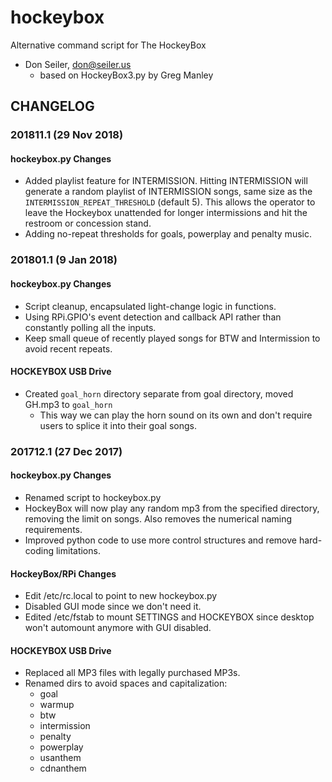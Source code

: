 # hockeybox
Alternative command script for The HockeyBox

* Don Seiler, don@seiler.us
    * based on HockeyBox3.py by Greg Manley

## CHANGELOG

### 201811.1 (29 Nov 2018)
#### hockeybox.py Changes
* Added playlist feature for INTERMISSION. Hitting INTERMISSION will generate a random playlist of INTERMISSION songs, same size as the `INTERMISSION_REPEAT_THRESHOLD` (default 5). This allows the operator to leave the Hockeybox unattended for longer intermissions and hit the restroom or concession stand.
* Adding no-repeat thresholds for goals, powerplay and penalty music.

### 201801.1 (9 Jan 2018)
#### hockeybox.py Changes
* Script cleanup, encapsulated light-change logic in functions.
* Using RPi.GPIO's event detection and callback API rather than constantly polling all the inputs.
* Keep small queue of recently played songs for BTW and Intermission to avoid recent repeats.

#### HOCKEYBOX USB Drive
* Created `goal_horn` directory separate from goal directory, moved GH.mp3 to `goal_horn`
    * This way we can play the horn sound on its own and don't require users to splice it into their goal songs.

### 201712.1 (27 Dec 2017)
#### hockeybox.py Changes
* Renamed script to hockeybox.py
* HockeyBox will now play any random mp3 from the specified directory, removing the limit on songs. Also removes the numerical naming requirements.
* Improved python code to use more control structures and remove hard-coding limitations.

#### HockeyBox/RPi Changes
* Edit /etc/rc.local to point to new hockeybox.py
* Disabled GUI mode since we don't need it.
* Edited /etc/fstab to mount SETTINGS and HOCKEYBOX since desktop won't automount anymore with GUI disabled.

#### HOCKEYBOX USB Drive
* Replaced all MP3 files with legally purchased MP3s.
* Renamed dirs to avoid spaces and capitalization:
    * goal
    * warmup
    * btw
    * intermission
    * penalty
    * powerplay
    * usanthem
    * cdnanthem
